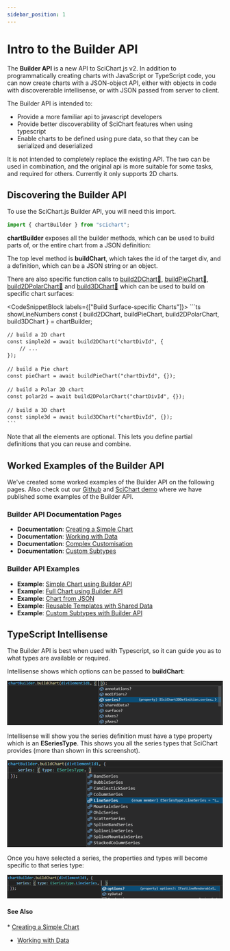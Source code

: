 ```yaml
---
sidebar_position: 1
---
```


# Intro to the Builder API

The **Builder API** is a new API to SciChart.js v2. In addition to programmatically creating charts with JavaScript or TypeScript code, you can now create charts with a JSON-object API, either with objects in code with discovererable intellisense, or with JSON passed from server to client.

The Builder API is intended to:

*   Provide a more familiar api to javascript developers
*   Provide better discoverability of SciChart features when using typescript
*   Enable charts to be defined using pure data, so that they can be serialized and deserialized

It is not intended to completely replace the existing API. The two can be used in combination, and the original api is more suitable for some tasks, and required for others. Currently it only supports 2D charts.

## Discovering the Builder API

To use the SciChart.js Builder API, you will need this import.

```ts
import { chartBuilder } from "scichart";
```

**chartBuilder** exposes all the builder methods, which can be used to build parts of, or the entire chart from a JSON definition:

The top level method is **buildChart**, which takes the id of the target div, and a definition, which can be a JSON string or an object.

There are also specific function calls to [build2DChart:blue_book:](https://www.scichart.com/documentation/js/current/typedoc/index.html#chartbuilder.build2dchart), [buildPieChart:blue_book:](https://www.scichart.com/documentation/js/current/typedoc/index.html#chartbuilder.buildpiechart), [build2DPolarChart:blue_book:](https://www.scichart.com/documentation/js/current/typedoc/index.html#chartbuilder.build2dpolarchart) and [build3DChart:blue_book:](https://www.scichart.com/documentation/js/current/typedoc/index.html#chartbuilder.build3dchart) which can be used to build on specific chart surfaces:

<CodeSnippetBlock labels={["Build Surface-specific Charts"]}>
    ```ts showLineNumbers
    const { build2DChart, buildPieChart, build2DPolarChart, build3DChart } = chartBuilder;

    // build a 2D chart
    const simple2d = await build2DChart("chartDivId", {
        // ...
    });

    // build a Pie chart
    const pieChart = await buildPieChart("chartDivId", {});

    // build a Polar 2D chart
    const polar2d = await build2DPolarChart("chartDivId", {});

    // build a 3D chart
    const simple3d = await build3DChart("chartDivId", {});
    ```
</CodeSnippetBlock>


Note that all the elements are optional. This lets you define partial definitions that you can reuse and combine.
## Worked Examples of the Builder API

We've created some worked examples of the Builder API on the following pages. Also check out our [Github](https://www.github.com/abtsoftware/scichart.js.examples) and [SciChart demo](https://www.scichart.com/demo) where we have published some examples of the Builder API.

### Builder API Documentation Pages

*   **Documentation**: [Creating a Simple Chart](/2d-charts/builder-api/simple-chart)
*   **Documentation**: [Working with Data](/2d-charts/builder-api/working-with-data)
*   **Documentation**: [Complex Customisation](/2d-charts/builder-api/complex-options)
*   **Documentation**: [Custom Subtypes](/2d-charts/builder-api/custom-subtypes)

### Builder API Examples

*   **Example**: [Simple Chart using Builder API](https://www.scichart.com/demo/javascript-builder-simple)
*   **Example**: [Full Chart using Builder API](https://www.scichart.com/demo/javascript-builder-full)
*   **Example**: [Chart from JSON](https://www.scichart.com/demo/javascript-chart-from-json)
*   **Example**: [Reusable Templates with Shared Data](https://www.scichart.com/demo/javascript-shared-data)
*   **Example**: [Custom Subtypes with Builder API](https://www.scichart.com/demo/javascript-custom-types)

## TypeScript Intellisense

The Builder API is best when used with Typescript, so it can guide you as to what types are available or required.

Intellisense shows which options can be passed to **buildChart**:

![](img/1.png)

Intellisense will show you the series definition must have a type property which is an **ESeriesType**. This shows you all the series types that SciChart provides (more than shown in this screenshot).

![](img/2.png)

Once you have selected a series, the properties and types will become specific to that series type:

![](img/3.png)

#### See Also

* [Creating a Simple Chart](/2d-charts/builder-api/simple-chart)
* [Working with Data](/2d-charts/builder-api/working-with-data)